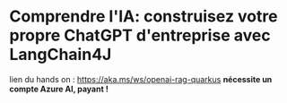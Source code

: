 # Comprendre l'IA: construisez votre propre ChatGPT d'entreprise avec LangChain4J

lien du hands on : https://aka.ms/ws/openai-rag-quarkus
**nécessite un compte Azure AI, payant !**